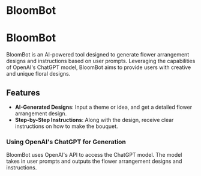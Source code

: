 # BloomBot

# BloomBot

BloomBot is an AI-powered tool designed to generate flower arrangement designs and instructions based on user prompts. Leveraging the capabilities of OpenAI's ChatGPT model, BloomBot aims to provide users with creative and unique floral designs.

## Features

- **AI-Generated Designs**: Input a theme or idea, and get a detailed flower arrangement design.
- **Step-by-Step Instructions**: Along with the design, receive clear instructions on how to make the bouquet.

### Using OpenAI's ChatGPT for Generation

BloomBot uses OpenAI's API to access the ChatGPT model. The model takes in user prompts and outputs the flower arrangement designs and instructions.

<!---## Development

BloomBot's development is split across two different systems - Mac and Linux Arc. Each system has its own development branch:

- `mac-dev`: Branch for development on the Mac system.
- `arc-dev`: Branch for development on the Linux Arc system. 

## Getting Started

1. **Clone the Repository**:
   ```bash
   git clone https://github.com/your_username/BloomBot.git
-->